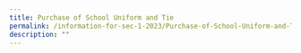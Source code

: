 ```yaml
---
title: Purchase of School Uniform and Tie
permalink: /information-for-sec-1-2023/Purchase-of-School-Uniform-and-Tie/
description: ""
---
```

